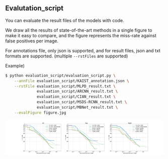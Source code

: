 ## Evalutation_script

You can evaluate the result files of the models with code.

We draw all the results of state-of-the-art methods in a single figure to make it easy to compare, and the figure represents the miss-rate against false positives per image.

For annotations file, only json is supported, and for result files, json and txt formats are supported.
(multiple `--rstFiles` are supported)

Example)

```bash
$ python evaluation_script/evaluation_script.py \
	--annFile evaluation_script/KAIST_annotation.json \
	--rstFile evaluation_script/MLPD_result.txt \
			  evaluation_script/ARCNN_result.txt \
			  evaluation_script/CIAN_result.txt \
			  evaluation_script/MSDS-RCNN_result.txt \
			  evaluation_script/MBNet_result.txt \
	--evalFigure figure.jpg
```

![result img](../figure.jpg)
